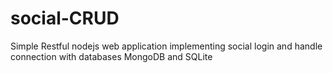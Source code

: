 # social-CRUD
Simple Restful nodejs web application implementing social login and handle connection with databases MongoDB and SQLite
